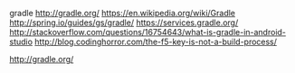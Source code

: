 
<!--
-->

gradle
http://gradle.org/
https://en.wikipedia.org/wiki/Gradle
http://spring.io/guides/gs/gradle/
https://services.gradle.org/
http://stackoverflow.com/questions/16754643/what-is-gradle-in-android-studio
http://blog.codinghorror.com/the-f5-key-is-not-a-build-process/

http://gradle.org/


<!-- vim: set autoindent expandtab sw=4 syntax=markdown: -->
